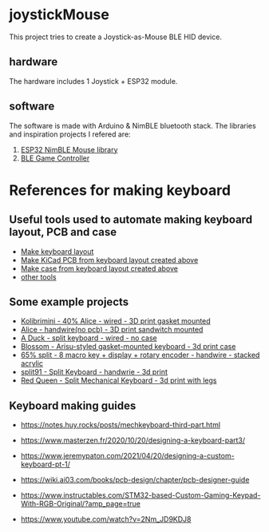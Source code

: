 # joystickMouse
This project tries to create a Joystick-as-Mouse BLE HID device.

## hardware
The hardware includes 1 Joystick + ESP32 module.

## software
The software is made with Arduino & NimBLE bluetooth stack.
The libraries and inspiration projects I refered are:
1. [ESP32 NimBLE Mouse library](https://github.com/wakwak-koba/ESP32-NimBLE-Mouse)
2. [BLE Game Controller](https://github.com/palsayantan/BLE-Game-Controller)




# References for making keyboard

## Useful tools used to automate making keyboard layout, PCB and case
* [Make keyboard layout](http://www.keyboard-layout-editor.com/)
* [Make KiCad PCB from keyboard layout created above](https://builder.mrkeebs.com/)
* [Make case from keyboard layout created above](http://builder.swillkb.com/)
* [other tools](https://form--keebfolio.netlify.app/tools/)

## Some example projects
* [Kolibrimini - 40% Alice - wired - 3D print gasket mounted](https://github.com/kreme123/Kolibrimini)
* [Alice - handwire(no pcb) - 3D print sandwitch mounted](https://github.com/ramonimbao/Alice-like_Handwired)
* [A Duck - split keyboard - wired - no case](https://github.com/lapidot/ADuck)
* [Blossom - Arisu-styled gasket-mounted keyboard - 3d print case](https://github.com/DoughnutTheGuy/Blossom)
* [65% split - 8 macro key + display + rotary encoder - handwire - stacked acrylic](https://github.com/karnadii/qsplit)
* [split91 - Split Keyboard - handwrie - 3d print](https://github.com/MinHyeong-Lee/split91)
* [Red Queen - Split Mechanical Keyboard - 3d print with legs](https://github.com/dbostian/redqueen)

## Keyboard making guides
* https://notes.huy.rocks/posts/mechkeyboard-third-part.html
* https://www.masterzen.fr/2020/10/20/designing-a-keyboard-part3/

* https://www.jeremypaton.com/2021/04/20/designing-a-custom-keyboard-pt-1/

* https://wiki.ai03.com/books/pcb-design/chapter/pcb-designer-guide

* https://www.instructables.com/STM32-based-Custom-Gaming-Keypad-With-RGB-Original/?amp_page=true

* https://www.youtube.com/watch?v=2Nm_JD9KDJ8
